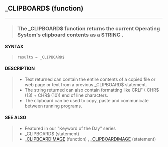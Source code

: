 ## _CLIPBOARD$ (function)
---
<blockquote>

### The _CLIPBOARD$ function returns the current Operating System's clipboard contents as a STRING .

</blockquote>

#### SYNTAX

<blockquote>

`result$ = _CLIPBOARD$`

</blockquote>

#### DESCRIPTION

<blockquote>

* Text returned can contain the entire contents of a copied file or web page or text from a previous _CLIPBOARD$ statement.
* The string returned can also contain formatting like CRLF ( CHR$ (13) + CHR$ (10)) end of line characters.
* The clipboard can be used to copy, paste and communicate between running programs.


</blockquote>

#### SEE ALSO

<blockquote>

* Featured in our "Keyword of the Day" series
* _CLIPBOARD$ (statement)
* [_CLIPBOARDIMAGE](./_CLIPBOARDIMAGE.md) (function) , [_CLIPBOARDIMAGE](./_CLIPBOARDIMAGE.md) (statement)

</blockquote>
